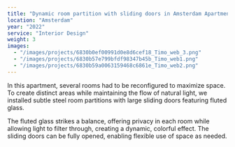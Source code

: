 ```yaml
---
title: "Dynamic room partition with sliding doors in Amsterdam Apartment"
location: "Amsterdam"
year: "2022"
service: "Interior Design"
weight: 3
images:
  - "/images/projects/6830b0ef00991d0e8d6cef18_Timo_web_3.png"
  - "/images/projects/6830b57e799bfdf98347b45b_Timo_web1.png"
  - "/images/projects/6830b59a0063159468c6861e_Timo_web2.png"
---
```


In this apartment, several rooms had to be reconfigured to maximize space. To create distinct areas while maintaining the flow of natural light, we installed subtle steel room partitions with large sliding doors featuring fluted glass.

The fluted glass strikes a balance, offering privacy in each room while allowing light to filter through, creating a dynamic, colorful effect. The sliding doors can be fully opened, enabling flexible use of space as needed.